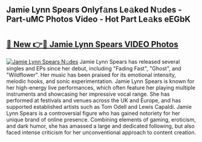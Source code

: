 ## Jamie Lynn Spears Onlyf𝚊ns Le𝚊ked N𝚞des - Part-uMC Photos Video - Hot Part Le𝚊ks eEGbK

# <h2><a href="http://ab35653.deff.icu/?id=Jamie+Lynn+Spears">🔗 New 👉🔴 Jamie Lynn Spears VIDEO Photos</a></h2>

[![Jamie Lynn Spears N𝚞des](https://i.imgur.com/rIISA9y.gif)](http://ab35653.deff.icu/?id=Jamie+Lynn+Spears)
Jamie Lynn Spears has released several singles and EPs since her debut, including "Fading Fast", "Ghost", and "Wildflower". Her music has been praised for its emotional intensity, melodic hooks, and sonic experimentation. Jamie Lynn Spears is known for her high-energy live performances, which often feature her playing multiple instruments and showcasing her impressive vocal range. She has performed at festivals and venues across the UK and Europe, and has supported established artists such as Tom Odell and Lewis Capaldi. Jamie Lynn Spears is a controversial figure who has gained notoriety for her unique brand of online presence. Combining elements of gaming, eroticism, and dark humor, she has amassed a large and dedicated following, but also faced intense criticism for her unconventional approach to content creation.
